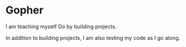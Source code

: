 # Gopher

I am teaching myself Go by building projects.

In addition to building projects, I am also testing my code as I go along.
